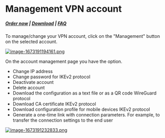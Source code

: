 # Management VPN account

#####  [Order now](https://panel.puqcloud.com/index.php?rp=/store/whmcs-module-wireguard-business-vpn) | [Download](https://download.puqcloud.com/WHMCS/servers/PUQ_WHMCS-WireGuard-Business-VPN/) | [FAQ](https://faq.puqcloud.com/)

To manage/change your VPN account, click on the "Management" button on the selected account.

[![image-1673191194161.png](https://doc.puq.info/uploads/images/gallery/2023-01/scaled-1680-/image-1673191194161.png)](https://doc.puq.info/uploads/images/gallery/2023-01/image-1673191194161.png)

On the account management page you have the option.

- Change IP address
- Change password for IKEv2 protocol
- Deactivate account
- Delete account
- Download the configuration as a text file or as a QR code WireGuard protocol
- Download CA certificate IKEv2 protocol
- Download configuration profile for mobile devices IKEv2 protocol
- Generate a one-time link with connection parameters. For example, to transfer the connection settings to the end user

[![image-1673191232833.png](https://doc.puq.info/uploads/images/gallery/2023-01/scaled-1680-/image-1673191232833.png)](https://doc.puq.info/uploads/images/gallery/2023-01/image-1673191232833.png)

